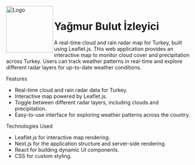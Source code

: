 <img width="128px" src="src/public/YagmurBulutIzleyici_logo.png" alt="Logo" align="left" />

# Yağmur Bulut İzleyici

A real-time cloud and rain radar map for Turkey, built using Leaflet.js. This web application provides an interactive map to monitor cloud cover and precipitation across Turkey. Users can track weather patterns in real-time and explore different radar layers for up-to-date weather conditions.

Features

- Real-time cloud and rain radar data for Turkey.
- Interactive map powered by Leaflet.js.
- Toggle between different radar layers, including clouds and precipitation.
- Easy-to-use interface for exploring weather patterns across the country.

Technologies Used

- Leaflet.js for interactive map rendering.
- Next.js for the application structure and server-side rendering.
- React for building dynamic UI components.
- CSS for custom styling.
